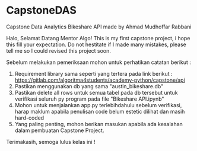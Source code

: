 # CapstoneDAS
Capstone Data Analytics Bikeshare API made by Ahmad Mudhoffar Rabbani

Halo, Selamat Datang Mentor Algo! 
This is my first capstone project, i hope this fill your expectation. 
Do not hestitate if I made many mistakes, please tell me so I could revised this project soon. 

Sebelum melakukan pemeriksaan mohon untuk perhatikan catatan berikut : 
1. Requirement library sama seperti yang tertera pada link berikut : https://gitlab.com/algoritma4students/academy-python/capstone/api
2. Pastikan menggunakan db yang sama "austin_bikeshare.db"
3. Pastikan delete all rows untuk semua tabel pada db tersebut untuk verifikasi seluruh py program pada file "Bikeshare API.ipynb" 
4. Mohon untuk menjalankan app.py terlebihdahulu sebelum verifikasi, harap maklum apabila penulisan code belum estetic dilihat dan masih hard-coded
5. Yang paling penting, mohon berikan masukan apabila ada kesalahan dalam pembuatan Capstone Project.

Terimakasih, semoga lulus kelas ini ! 
